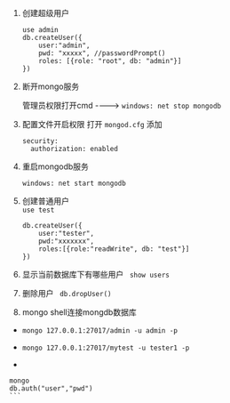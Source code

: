 

1. 创建超级用户
	```
	use admin
	db.createUser({
		user:"admin",
		pwd: "xxxxx", //passwordPrompt()
		roles: [{role: "root", db: "admin"}]
	})
	
	```

2. 断开mongo服务

	管理员权限打开cmd ----> `windows: net stop mongodb`

3. 配置文件开启权限
	打开 `mongod.cfg` 添加
	
	``` 
   security:
	  authorization: enabled 
	```
	
4. 重启mongodb服务

   ` windows: net start mongodb `


5. 创建普通用户  
	` use test `
   
    ``` 
    db.createUser({
		user:"tester",
    	pwd:"xxxxxxx",
    	roles:[{role:"readWrite", db: "test"}]
    })
    ```
6. 显示当前数据库下有哪些用户
	` show users`
7. 删除用户
	` db.dropUser()`

8.  mongo shell连接mongdb数据库
   + `mongo 127.0.0.1:27017/admin -u admin -p`
   - `mongo 127.0.0.1:27017/mytest -u tester1 -p`
   -  ``` 
   	mongo
   	db.auth("user","pwd")
   	```

